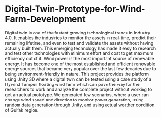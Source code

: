 # Digital-Twin-Prototype-for-Wind-Farm-Development
Digital twin is one of the fastest growing technological trends in Industry 4.0. It enables the industries to monitor the assets in real-time, predict their remaining lifetime, and even to test and validate the assets without having actually built them. This emerging technology has made it easy to research and test other technologies with minimum effort and cost to get maximum efficiency out of it. 
Wind power is the most important source of renewable energy. It has become one of the most established and efficient renewable energy sources that became very popular over the last few decades due to being environment-friendly in nature. This project provides the platform using Unity 3D where a digital twin can be tested using a case study of a Hywind Tampen floating wind farm which can pave the way for the researchers to work and analyze the complete project without working to get an actual prototype. We generated few scenarios, where a user can change wind speed and direction to monitor power generation, using random data generation through Unity, and using actual weather condition of Gulfak region.
